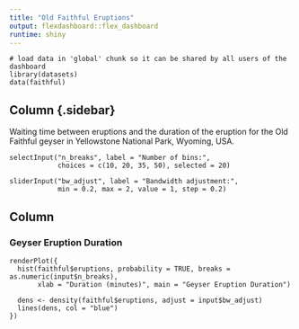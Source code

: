 ```yaml
---
title: "Old Faithful Eruptions"
output: flexdashboard::flex_dashboard
runtime: shiny
---
```


```{r global, include=FALSE}
# load data in 'global' chunk so it can be shared by all users of the dashboard
library(datasets)
data(faithful)
```

Column {.sidebar}
-----------------------------------------------------------------------

Waiting time between eruptions and the duration of the eruption for the
Old Faithful geyser in Yellowstone National Park, Wyoming, USA.

```{r}
selectInput("n_breaks", label = "Number of bins:",
            choices = c(10, 20, 35, 50), selected = 20)

sliderInput("bw_adjust", label = "Bandwidth adjustment:",
            min = 0.2, max = 2, value = 1, step = 0.2)
```

Column
-----------------------------------------------------------------------

### Geyser Eruption Duration

```{r}
renderPlot({
  hist(faithful$eruptions, probability = TRUE, breaks = as.numeric(input$n_breaks),
       xlab = "Duration (minutes)", main = "Geyser Eruption Duration")
  
  dens <- density(faithful$eruptions, adjust = input$bw_adjust)
  lines(dens, col = "blue")
})
```
